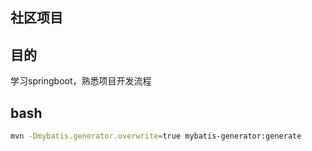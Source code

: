 ## 社区项目

## 目的
学习springboot，熟悉项目开发流程

## bash
```bash
mvn -Dmybatis.generator.overwrite=true mybatis-generator:generate

```
